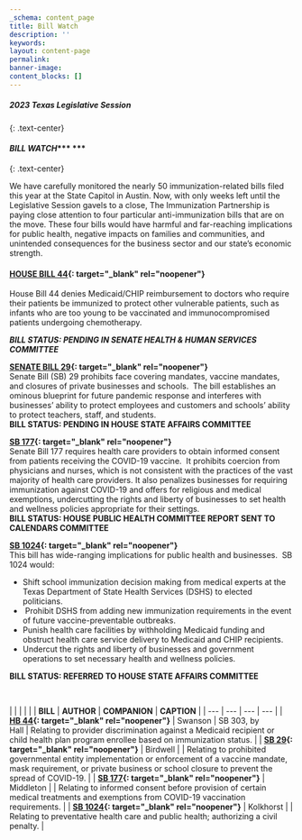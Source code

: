 ```yaml
---
_schema: content_page
title: Bill Watch
description: ''
keywords:
layout: content-page
permalink:
banner-image:
content_blocks: []
---
```

##### 2023 Texas Legislative Session
{: .text-center}

#### ***BILL WATCH******&nbsp;***<br>
{: .text-center}

We have carefully monitored the nearly 50 immunization-related bills filed this year at the State Capitol in Austin. Now, with only weeks left until the Legislative Session gavels to a close, The Immunization Partnership is paying close attention to four particular anti-immunization bills that are on the move. These four bills would have harmful and far-reaching implications for public health, negative impacts on families and communities, and unintended consequences for the business sector and our state’s economic strength.&nbsp;



#### **[HOUSE BILL 44](https://capitol.texas.gov/BillLookup/Text.aspx?LegSess=88R&amp;Bill=HB44){: target="_blank" rel="noopener"}&nbsp;**

House Bill 44&nbsp;denies Medicaid/CHIP reimbursement to doctors who require their patients be immunized to protect other vulnerable patients, such as infants who are too young to be vaccinated and immunocompromised patients undergoing chemotherapy.

*​​​​​​**BILL STATUS: PENDING IN SENATE HEALTH & HUMAN SERVICES COMMITTEE***<br>

**[SENATE BILL 29](https://capitol.texas.gov/BillLookup/History.aspx?LegSess=88R&amp;Bill=SB29){: target="_blank" rel="noopener"}**<br>Senate Bill (SB) 29 prohibits face covering mandates, vaccine mandates, and closures of private businesses and schools.&nbsp; The bill establishes an ominous blueprint for future pandemic response and interferes with businesses’ ability to protect employees and customers and schools’ ability to protect teachers, staff, and students.<br>**BILL STATUS: PENDING IN HOUSE STATE AFFAIRS COMMITTEE**

**[SB 177](https://capitol.texas.gov/BillLookup/History.aspx?LegSess=88R&amp;Bill=SB177){: target="_blank" rel="noopener"}**<br>Senate Bill 177 requires health care providers to obtain informed consent from patients receiving the COVID-19 vaccine.&nbsp; It prohibits coercion from physicians and nurses, which is not consistent with the practices of the vast majority of health care providers. It also penalizes businesses for requiring immunization against COVID-19 and offers for religious and medical exemptions, undercutting the rights and liberty of businesses to set health and wellness policies appropriate for their settings.<br>**BILL STATUS: HOUSE PUBLIC HEALTH COMMITTEE REPORT SENT TO CALENDARS COMMITTEE**

**[SB 1024](https://capitol.texas.gov/BillLookup/History.aspx?LegSess=88R&amp;Bill=SB1024){: target="_blank" rel="noopener"}**<br>This bill has wide-ranging implications for public health and businesses.&nbsp; SB 1024 would:

* Shift school immunization decision making from medical experts at the Texas Department of State Health Services (DSHS) to elected politicians.
* &nbsp;Prohibit DSHS from adding new immunization requirements in the event of future vaccine-preventable outbreaks.
* Punish health care facilities by withholding Medicaid funding and obstruct health care service delivery to Medicaid and CHIP recipients.
* Undercut the rights and liberty of businesses and government operations to set necessary health and wellness policies.

​​​**BILL STATUS: REFERRED TO HOUSE STATE AFFAIRS COMMITTEE**

​​​​​

|  |  |  |  |
| **BILL** | **AUTHOR** | **COMPANION** | **CAPTION** |
| --- | --- | --- | --- |
| **[HB 44](https://capitol.texas.gov/BillLookup/Text.aspx?LegSess=88R&amp;Bill=HB44){: target="_blank" rel="noopener"}** | Swanson | SB 303, by<br>Hall | Relating to provider discrimination against a Medicaid recipient or child health plan program enrollee based on immunization status. |
| **[SB 29](https://capitol.texas.gov/BillLookup/History.aspx?LegSess=88R&amp;Bill=SB29){: target="_blank" rel="noopener"}** | Birdwell |  | Relating to prohibited governmental entity implementation or enforcement of a vaccine mandate, mask requirement, or private business or school closure to prevent the spread of COVID-19. |
| **[SB 177](https://capitol.texas.gov/BillLookup/History.aspx?LegSess=88R&amp;Bill=SB177){: target="_blank" rel="noopener"}** | Middleton |  | Relating to informed consent before provision of certain medical treatments and exemptions from COVID-19 vaccination requirements. |
| **[SB 1024](https://capitol.texas.gov/BillLookup/History.aspx?LegSess=88R&amp;Bill=SB1024){: target="_blank" rel="noopener"}** | Kolkhorst |  | Relating to preventative health care and public health; authorizing a civil penalty. |

&nbsp;&nbsp;